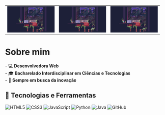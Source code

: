 <table>
  <tr>
    <td style="text-align: center; border: none;">
      <img src="https://raw.githubusercontent.com/dossantosle/Gif/91a63e00667de34d5e30a9cf346b9af4d3f78599/gifgithub.gif" style="width: 100%; max-width: 300px; height: auto;">
    </td>
    <td style="text-align: center; border: none;">
      <img src="https://raw.githubusercontent.com/dossantosle/Gif/91a63e00667de34d5e30a9cf346b9af4d3f78599/gifgithub.gif" style="width: 100%; max-width: 300px; height: auto;">
    </td>
    <td style="text-align: center; border: none;">
      <img src="https://raw.githubusercontent.com/dossantosle/Gif/91a63e00667de34d5e30a9cf346b9af4d3f78599/gifgithub.gif" style="width: 100%; max-width: 300px; height: auto;">
    </td>
  </tr>
</table>


  <div>
    <h1>Sobre mim</h1>
    - 💻 <strong>Desenvolvedora Web</strong><br>
    - 🎓 <strong>Bacharelado Interdisciplinar em Ciências e Tecnologias </strong><br>
    - 🚀 <strong>Sempre em busca da inovação</strong>
  </div>


## 🚀 Tecnologias e Ferramentas
![HTML5](https://img.shields.io/badge/HTML5-E34F26?style=for-the-badge&logo=html5&logoColor=white)
![CSS3](https://img.shields.io/badge/CSS3-1572B6?style=for-the-badge&logo=css3&logoColor=white)
![JavaScript](https://img.shields.io/badge/JavaScript-F7DF1E?style=for-the-badge&logo=javascript&logoColor=black)
![Python](https://img.shields.io/badge/Python-3776AB?style=for-the-badge&logo=python&logoColor=white)
![Java](https://img.shields.io/badge/Java-007396?style=for-the-badge&logo=java&logoColor=white)
![GitHub](https://img.shields.io/badge/GitHub-100000?style=for-the-badge&logo=github&logoColor=white)


